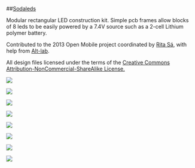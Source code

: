 ##[Sodaleds](http://www.tiago.co.nz/sodaleds.html)

Modular rectangular LED construction kit. Simple pcb frames allow blocks of 8 leds to be easily powered by a 7.4V source such as a 2-cell Lithium polymer battery.

Contributed to the 2013 Open Mobile project coordinated by [Rita Sá](http://www.rita-sa.com/index.html), with help from [Alt-lab](http://altlab.org/).

All design files licensed under the terms of the [Creative Commons Attribution-NonCommercial-ShareAlike License.](http://creativecommons.org/licenses/by-nc-sa/3.0/legalcode)

![](http://farm8.staticflickr.com/7396/10709512273_b15f752e4c_o.jpg)

![](http://farm6.staticflickr.com/5488/10709335106_53d182440e_o.jpg)

![](http://farm8.staticflickr.com/7346/10709401335_fe8afc8981_c.jpg)

![](http://farm4.staticflickr.com/3804/10708499273_5062c3a12c_c.jpg)

![](http://farm4.staticflickr.com/3720/10708455343_434a0c9d5c_c.jpg)

![](http://farm3.staticflickr.com/2836/10708334054_a7f9dfbaa0_c.jpg)

![](http://farm6.staticflickr.com/5539/10708442093_f5db036b38_c.jpg)

![](http://farm8.staticflickr.com/7427/10709123915_65be112679_c.jpg)